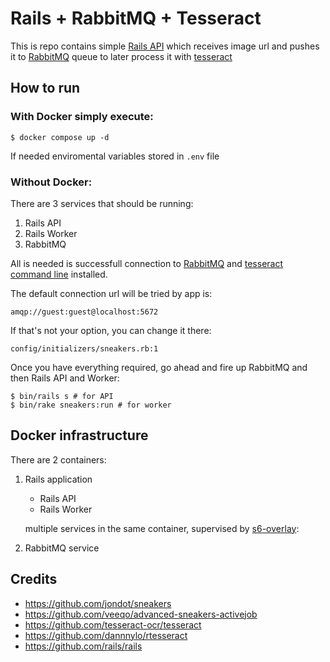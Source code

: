 # Rails + RabbitMQ + Tesseract
This is repo contains simple [Rails API](https://guides.rubyonrails.org/api_app.html) which receives image url and pushes it to [RabbitMQ](https://www.rabbitmq.com/) queue to later process it with [tesseract](https://github.com/dannnylo/rtesseract)

## How to run
### With **Docker** simply execute:

    $ docker compose up -d
   
If needed enviromental variables stored in `.env` file
    
### Without Docker:

  There are 3 services that should be running:
  
  1. Rails API
  2. Rails Worker
  3. RabbitMQ
  
  All is needed is successfull connection to [RabbitMQ](https://www.rabbitmq.com/) and [tesseract command line](https://github.com/tesseract-ocr/tesseract) installed.
  
  The default connection url will be tried by app is:
  ```
  amqp://guest:guest@localhost:5672
  ```
  
  If that's not your option, you can change it there:
  ```
  config/initializers/sneakers.rb:1
  ```
  Once you have everything required, go ahead and fire up RabbitMQ and then Rails API and Worker:
  
    $ bin/rails s # for API
    $ bin/rake sneakers:run # for worker

## Docker infrastructure
There are 2 containers:
1. Rails application

    - Rails API
    - Rails Worker 

    multiple services in the same container, supervised by [s6-overlay](https://github.com/just-containers/s6-overlay):
2. RabbitMQ service

## Credits 
- https://github.com/jondot/sneakers
- https://github.com/veeqo/advanced-sneakers-activejob
- https://github.com/tesseract-ocr/tesseract
- https://github.com/dannnylo/rtesseract
- https://github.com/rails/rails

